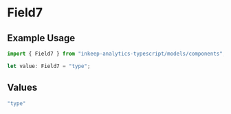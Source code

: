 # Field7

## Example Usage

```typescript
import { Field7 } from "inkeep-analytics-typescript/models/components";

let value: Field7 = "type";
```

## Values

```typescript
"type"
```